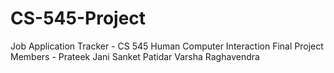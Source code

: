 # CS-545-Project
Job Application Tracker - CS 545 Human Computer Interaction Final Project
Members - 
Prateek Jani
Sanket Patidar
Varsha Raghavendra
